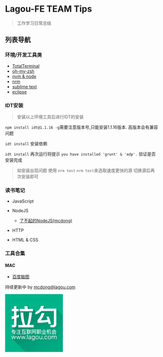 # Lagou-FE TEAM Tips

> 工作学习日常总结

## 列表导航

### 环境/开发工具类
* [TotalTerminal](./ToolsAndSetting/TotalTerminal.md)
* [oh-my-zsh](./ToolsAndSetting/oh-my-zsh.md)
* [nvm & node](./ToolsAndSetting/nvm.md)
* [nrm](./ToolsAndSetting/nrm.md)
* [sublime text](./ToolsAndSetting/st.md)
* [eclipse](./TollsAndSetting/macEclipseSetup.md)

### IDT安装
> 安装以上环境工具后进行IDT的安装

`npm install idt@1.1.16 -g`需要注意版本号,只能安装1.1.16版本. 高版本会有兼容问题

`idt install` 安装依赖

`idt install` 再次运行将提示 `you have installed 'grunt' & 'edp'.` 验证是否安装完成

> 如安装出现问题 使用 ```nrm test``` ```nrm test```来选取速度更快的源 切换源后再次安装即可

### 读书笔记

* JavaScript

* NodeJS

	* [了不起的NodeJS(mcdong)](./readingNotes/the-great-nodejs.md)

* HTTP

* HTML & CSS

### 工具合集

#### MAC

* [百度脑图](http://naotu.baidu.com)

持续更新中 by <mcdong@lagou.com>

[![拉勾网](./img/logo.png "lagou.com")](http://lagou.com)
